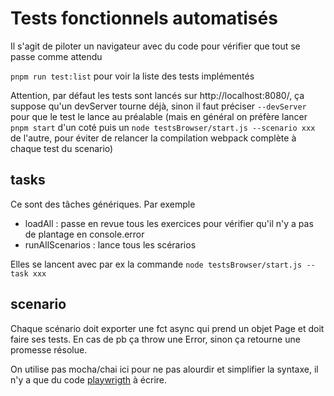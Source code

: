 # Tests fonctionnels automatisés

Il s'agit de piloter un navigateur avec du code pour vérifier que tout se passe comme attendu

`pnpm run test:list` pour voir la liste des tests implémentés

Attention, par défaut les tests sont lancés sur http://localhost:8080/, ça suppose qu'un devServer tourne déjà, sinon il faut préciser `--devServer` pour que le test le lance au préalable (mais en général on préfère lancer `pnpm start` d'un coté puis un `node testsBrowser/start.js --scenario xxx` de l'autre, pour éviter de relancer la compilation webpack complète à chaque test du scenario)

## tasks
Ce sont des tâches génériques. Par exemple
* loadAll : passe en revue tous les exercices pour vérifier qu'il n'y a pas de plantage en console.error
* runAllScenarios : lance tous les scérarios

Elles se lancent avec par ex la commande `node testsBrowser/start.js --task xxx`

## scenario

Chaque scénario doit exporter une fct async qui prend un objet Page et doit faire ses tests.
En cas de pb ça throw une Error, sinon ça retourne une promesse résolue.

On utilise pas mocha/chai ici pour ne pas alourdir et simplifier la syntaxe, il n'y a que du code [playwrigth](https://playwright.dev/docs/api/class-page/) à écrire.

